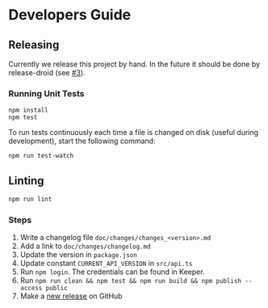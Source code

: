 # Developers Guide

## Releasing

Currently we release this project by hand. In the future it should be done by release-droid (see [#3](https://github.com/exasol/extension-manager-interface/issues/3)).

### Running Unit Tests

```shell
npm install
npm test
```

To run tests continuously each time a file is changed on disk (useful during development), start the following command:

```shell
npm run test-watch
```

## Linting

```sh
npm run lint
```

### Steps

1. Write a changelog file `doc/changes/changes_<version>.md`
1. Add a link to `doc/changes/changelog.md`
1. Update the version in `package.json`
1. Update constant `CURRENT_API_VERSION` in `src/api.ts`
1. Run `npm login`. The credentials can be found in Keeper.
1. Run `npm run clean && npm test && npm run build && npm publish --access public`
1. Make a [new release](https://github.com/exasol/extension-manager-interface/releases/new) on GitHub
